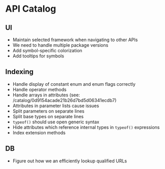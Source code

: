 # API Catalog

## UI

* Maintain selected framework when navigating to other APIs
* We need to handle multiple package versions
* Add symbol-specific colorization
* Add tooltips for symbols

## Indexing

* Handle display of constant enum and enum flags correctly
* Handle operator methods
* Handle arrays in attributes (see: /catalog/0d9154acade21b26d7bd5d06341ecdb7)
* Attributes in parameter lists cause issues
* Split parameters on separate lines
* Split base types on separate lines
* `typeof()` should use open generic syntax
* Hide attributes which reference internal types in `typeof()` expressions
* Index extension methods

## DB

* Figure out how we an efficiently lookup qualified URLs